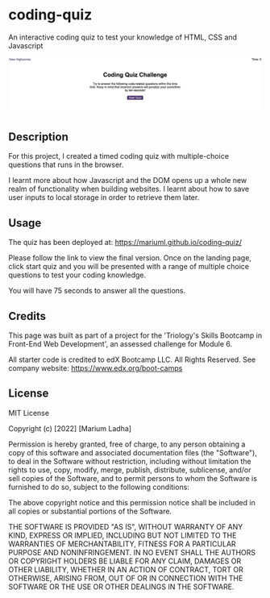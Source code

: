 # coding-quiz

An interactive coding quiz to test your knowledge of HTML, CSS and Javascript

![Screenshot of my landing page for the coding quiz](assets/images/website-screenshot.jpg)

## Description

For this project, I created a timed coding quiz with multiple-choice questions that runs in the browser.

I learnt more about how Javascript and the DOM opens up a whole new realm of functionality when building websites. I learnt about how to save user inputs to local storage in order to retrieve them later. 

## Usage

The quiz has been deployed at: https://mariuml.github.io/coding-quiz/

Please follow the link to view the final version. Once on the landing page, click start quiz and you will be presented with a range of multiple choice questions to test your coding knowledge. 

You will have 75 seconds to answer all the questions. 

## Credits

This page was built as part of a project for the 'Triology's Skills Bootcamp in Front-End Web Development', an assessed challenge for Module 6.

All starter code is credited to edX Bootcamp LLC. All Rights Reserved. See company website: https://www.edx.org/boot-camps 

## License

MIT License

Copyright (c) [2022] [Marium Ladha]

Permission is hereby granted, free of charge, to any person obtaining a copy
of this software and associated documentation files (the "Software"), to deal
in the Software without restriction, including without limitation the rights
to use, copy, modify, merge, publish, distribute, sublicense, and/or sell
copies of the Software, and to permit persons to whom the Software is
furnished to do so, subject to the following conditions:

The above copyright notice and this permission notice shall be included in all
copies or substantial portions of the Software.

THE SOFTWARE IS PROVIDED "AS IS", WITHOUT WARRANTY OF ANY KIND, EXPRESS OR
IMPLIED, INCLUDING BUT NOT LIMITED TO THE WARRANTIES OF MERCHANTABILITY,
FITNESS FOR A PARTICULAR PURPOSE AND NONINFRINGEMENT. IN NO EVENT SHALL THE
AUTHORS OR COPYRIGHT HOLDERS BE LIABLE FOR ANY CLAIM, DAMAGES OR OTHER
LIABILITY, WHETHER IN AN ACTION OF CONTRACT, TORT OR OTHERWISE, ARISING FROM,
OUT OF OR IN CONNECTION WITH THE SOFTWARE OR THE USE OR OTHER DEALINGS IN THE
SOFTWARE.

